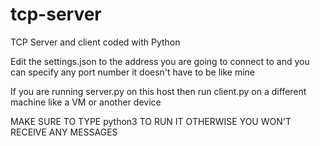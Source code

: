 # tcp-server
TCP Server and client coded with Python

Edit the settings.json to the address you are going to connect to and you can specify any port number it doesn't have to be like mine

If you are running server.py on this host then run client.py on a different machine like a VM or another device

MAKE SURE TO TYPE python3 TO RUN IT OTHERWISE YOU WON'T RECEIVE ANY MESSAGES
